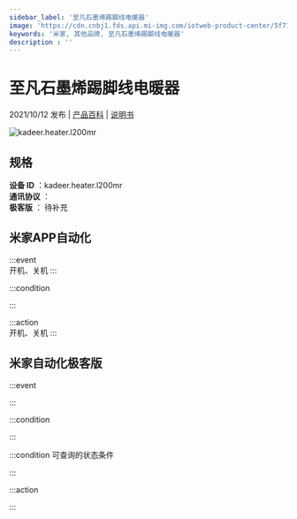 ```yaml
---
sidebar_label: '至凡石墨烯踢脚线电暖器'
image: 'https://cdn.cnbj1.fds.api.mi-img.com/iotweb-product-center/5f712ea358547ecb1913fd2fa99945ca_1631690326454.png?GalaxyAccessKeyId=AKVGLQWBOVIRQ3XLEW&Expires=9223372036854775807&Signature=HOSY41Orj1puFgKxS0QCk0FRhT4='
keywords: '米家, 其他品牌, 至凡石墨烯踢脚线电暖器'
description : ''
---
```

# 至凡石墨烯踢脚线电暖器

2021/10/12 发布 | [产品百科](https://home.mi.com/webapp/content/baike/product/index.html?model=kadeer.heater.l200mr/) | [说明书](https://home.mi.com/views/introduction.html?model=kadeer.heater.l200mr&region=cn)

![kadeer.heater.l200mr](https://cdn.cnbj1.fds.api.mi-img.com/iotweb-product-center/5f712ea358547ecb1913fd2fa99945ca_1631690326454.png?GalaxyAccessKeyId=AKVGLQWBOVIRQ3XLEW&Expires=9223372036854775807&Signature=HOSY41Orj1puFgKxS0QCk0FRhT4=)

## 规格  
> 
**设备 ID** ：kadeer.heater.l200mr  
**通讯协议** ：  
**极客版**  ： 待补充 


## 米家APP自动化  

:::event  
开机、关机
:::

:::condition  

:::

:::action   
开机、关机
:::

## 米家自动化极客版  

:::event  

:::

:::condition  

:::

:::condition 可查询的状态条件  

:::

:::action  

:::

        
